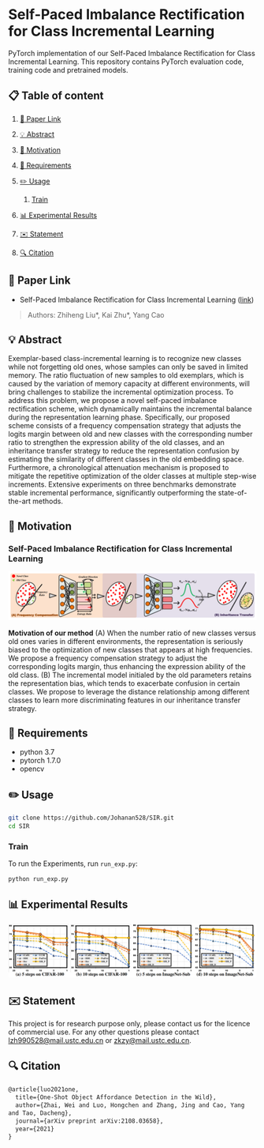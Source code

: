 # Self-Paced Imbalance Rectification for Class Incremental Learning

PyTorch implementation of our Self-Paced Imbalance Rectification for Class Incremental Learning. This repository contains PyTorch evaluation code, training code and pretrained models.

## 📋 Table of content
 1. [📎 Paper Link](#1)
 2. [💡 Abstract](#2)
 3. [📖 Motivation](#3)
 
 4. [📃 Requirements](#5)
 5. [✏️ Usage](#6)
    1. [Train](#61)
 6. [📊 Experimental Results](#7)
 7. [✉️ Statement](#9)
 8. [🔍 Citation](#10)

## 📎 Paper Link <a name="1"></a> 
* Self-Paced Imbalance Rectification for Class Incremental Learning ([link](https://arxiv.org/abs/2106.14747))
> Authors:
> Zhiheng Liu*, Kai Zhu*, Yang Cao

## 💡 Abstract <a name="2"></a> 
Exemplar-based class-incremental learning is to recognize new classes while not forgetting old ones, whose samples can only be saved in limited memory. The ratio fluctuation of new samples to old exemplars, which is caused by the variation of memory capacity at different environments, will bring challenges to stabilize the incremental optimization process. To address this problem, we propose a novel self-paced imbalance rectification scheme, which dynamically maintains the incremental balance during the representation learning phase. Specifically, our proposed scheme consists of a frequency compensation strategy that adjusts the logits margin between old and new classes with the corresponding number ratio to strengthen the expression ability of the old classes, and an inheritance transfer strategy to reduce the representation confusion by estimating the similarity of different classes in the old embedding space. Furthermore, a chronological attenuation mechanism is proposed to mitigate the repetitive optimization of the older classes at multiple step-wise increments. Extensive experiments on three benchmarks demonstrate stable incremental performance, significantly outperforming the state-of-the-art methods.


## 📖 Motivation <a name="3"></a> 
### Self-Paced Imbalance Rectification for Class Incremental Learning <a name="31"></a> 
<p align="center">
    <img src="./img/motivation.png" width="750"/> <br />
    <em> 
    </em>
</p>

**Motivation of our method**  (A) When the number ratio of new classes versus old ones varies in different environments, the representation is seriously biased to the optimization of new classes that appears at high frequencies. We propose a frequency compensation strategy to adjust the corresponding logits margin, thus enhancing the expression ability of the old class. (B) The incremental model initialed by the old parameters retains the representation bias, which tends to exacerbate confusion in certain classes. We propose to leverage the distance relationship among different classes to learn more discriminating features in our inheritance transfer strategy.


## 📃 Requirements <a name="5"></a> 
  - python 3.7 
  - pytorch 1.7.0
  - opencv

## ✏️ Usage <a name="6"></a> 

```bash  
git clone https://github.com/Johanan528/SIR.git
cd SIR
```
### Train <a name="61"></a> 
To run the Experiments, run `run_exp.py`:
```bash  
python run_exp.py   
```

## 📊 Experimental Results <a name="7"></a> 

<p align="center">
    <img src="./img/result.png" width="800"/> <br />
    <em> 
    </em>
</p>


## ✉️ Statement <a name="8"></a> 
This project is for research purpose only, please contact us for the licence of commercial use. For any other questions please contact [lzh990528@mail.ustc.edu.cn](lzh990528@mail.ustc.edu.cn) or [zkzy@mail.ustc.edu.cn](zkzy@mail.ustc.edu.cn).

## 🔍 Citation <a name="9"></a> 


```
@article{luo2021one,
  title={One-Shot Object Affordance Detection in the Wild},
  author={Zhai, Wei and Luo, Hongchen and Zhang, Jing and Cao, Yang and Tao, Dacheng},
  journal={arXiv preprint arXiv:2108.03658},
  year={2021}
}
```
